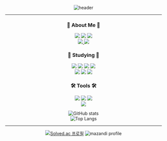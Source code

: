 <div align='center'>
  
![header](https://capsule-render.vercel.app/api?type=rounded&color=000000&text=Jun&fontColor=FFD700&fontSize=70&animation=twinkling)

---

<div align='center'>

### :honeybee: About Me :honeybee:
<a href="https://github.com/hwangprogram"><img src="https://hits.seeyoufarm.com/api/count/incr/badge.svg?url=https%3A%2F%2Fgithub.com%2Fhwangprogram&count_bg=%23181717&title_bg=%23181717&icon=github.svg&icon_color=%23FFFFFF&title=Github&edge_flat=false"/></a>
<a href="mailto:dmg05135@gmail.com">
  <img src="https://img.shields.io/badge/Gmail-d14836?style=flat-square&logo=Gmail&logoColor=white&link=dmg05135@gmail.com"/></a>
<a href="https://velog.io/@hwangprogram/posts">
  <img src="https://img.shields.io/badge/Velog-20C997?style=flat-square&logo=Velog&logoColor=white"/> 
</a>  
<a href="https://www.facebook.com/profile.php?id=100005005771839&mibextid=LQQJ4d">
  <img src="https://img.shields.io/badge/Facebook-0866FF?style=flat-square&logo=Facebook&logoColor=white"/>
</a> <a href="https://www.instagram.com/24k__6?igsh=MnJzYm9qaHpoc2o4&utm_source=qr">
  <img src="https://img.shields.io/badge/Instagram-E4405F?style=flat-square&logo=Instagram&logoColor=white"/>
</a>

### :memo: Studying :memo:
<img src="https://img.shields.io/badge/C++-00599C?style=flat-square&logo=cplusplus&logoColor=white"/> <img src="https://img.shields.io/badge/Python-3776AB?style=flat-square&logo=python&logoColor=white"/> <img src="https://img.shields.io/badge/HTML5-E34F26?style=flat-square&logo=html5&logoColor=white"/> <img src="https://img.shields.io/badge/CSS3-1572B6?style=flat-square&logo=css3&logoColor=white"/>  
<img src="https://img.shields.io/badge/JavaScript-F7DF1E?style=flat-square&logo=javascript&logoColor=white"/> <img src="https://img.shields.io/badge/Django-092E20?style=flat-square&logo=django&logoColor=white"/> <img src="https://img.shields.io/badge/Vue-4FC08D?style=flat-square&logo=vuedotjs&logoColor=white"/>

### 🛠️ Tools 🛠️
<img src="https://img.shields.io/badge/VisualStudio-5C2D91?style=flat-square&logo=visualstudio&logoColor=white"/> <img src="https://img.shields.io/badge/VSCode-007ACC?style=flat-square&logo=visualstudiocode&logoColor=white"/> <img src="https://img.shields.io/badge/Unity-000000?style=flat-square&logo=unity&logoColor=white"/>  
<img src="https://img.shields.io/badge/UnrealEngine-0E1128?style=flat-square&logo=unrealengine&logoColor=white"/>

<div align='center'>

![GitHub stats](https://github-readme-stats.vercel.app/api?username=Hwangprogram&show_icons=true&theme=onedark)   
![Top Langs](https://github-readme-stats.vercel.app/api/top-langs/?username=Hwangprogram&layout=compact&theme=onedark)

 

---

<div align = 'center'>
  
[![Solved.ac
프로필](http://mazassumnida.wtf/api/generate_badge?boj=dmg05135)](https://solved.ac/{handle}) 
![mazandi profile](http://mazandi.herokuapp.com/api?handle=dmg05135&theme=dark)

<!--
**hwangprogram/hwangprogram** is a ✨ _special_ ✨ repository because its `README.md` (this file) appears on your GitHub profile.

Here are some ideas to get you started:

- 🔭 I’m currently working on ...
- 🌱 I’m currently learning ...
- 👯 I’m looking to collaborate on ...
- 🤔 I’m looking for help with ...
- 💬 Ask me about ...
- 📫 How to reach me: ...
- 😄 Pronouns: ...
- ⚡ Fun fact: ...
-->
